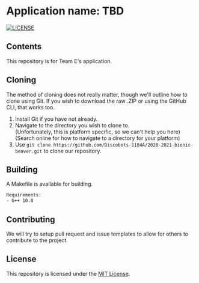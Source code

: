 # Application name: TBD

[![LICENSE](https://img.shields.io/github/license/IonicArgon/mirai-2020?color=blue&style=for-the-badge)](https://github.com/IonicArgon/mirai-2020/blob/main/LICENSE)

## Contents

This repository is for Team E's application.

## Cloning

The method of cloning does not really matter, though we'll outline how to clone using Git.
If you wish to download the raw .ZIP or using the GitHub CLI, that works too.

1. Install Git if you have not already.
2. Navigate to the directory you wish to clone to.  
   (Unfortunately, this is platform specific, so we can't help you here)  
   (Search online for how to navigate to a directory for your platform)  
3. Use `git clone https://github.com/Discobots-1104A/2020-2021-bionic-beaver.git` to clone our repository.

## Building

A Makefile is available for building.

```txt
Requirements:
- G++ 10.0
```

## Contributing

We will try to setup pull request and issue templates to allow for others to contribute to the project.

## License

This repository is licensed under the [MIT License](https://mit-license.org/).
